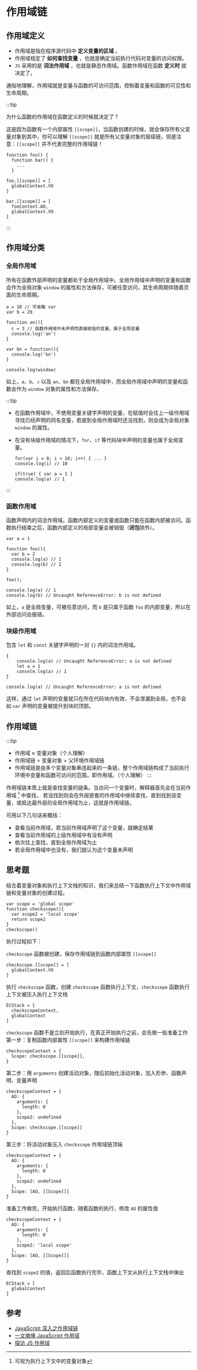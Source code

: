 # 作用域链

## 作用域定义

- 作用域是指在程序源代码中 **定义变量的区域** 。
- 作用域规定了 **如何查找变量** ，也就是确定当前执行代码对变量的访问权限。
- `JS` 采用的是 **词法作用域** ，也就是静态作用域。函数作用域在函数 **定义时** 就决定了。

通俗地理解，作用域就是变量与函数的可访问范围，控制着变量和函数的可见性和生命周期。

:::tip

为什么函数的作用域在函数定义的时候就决定了？

这是因为函数有一个内部属性 `[[scope]]`，当函数创建的时候，就会保存所有父变量对象到其中，你可以理解 `[[scope]]` 就是所有父变量对象的层级链，但是注意：`[[scope]]` 并不代表完整的作用域链！

```
function foo() {
  function bar() {
    ...
  }
```

```
foo.[[scope]] = [
  globalContext.VO
]

bar.[[scope]] = [
  fooContext.AO,
  globalContext.VO
]
```

:::

## 作用域分类

### 全局作用域

所有在函数外部声明的变量都处于全局作用域中。全局作用域中声明的变量和函数会作为全局对象 `window` 的属性和方法保存，可被任意访问，其生命周期伴随着页面的生命周期。

```
a = 10 // 可省略 var
var b = 20

function an(){
  c = 3 // 函数作用域中未声明而直接赋值的变量，属于全局变量
  console.log('an')
}

var bn = function(){
  console.log('bn')
}

console.log(window)
```

如上，`a`、`b`、`c` 以及 `an`、`bn` 都在全局作用域中，而全局作用域中声明的变量和函数会作为 `window` 对象的属性和方法保存。

:::tip

- 在函数作用域中，不使用变量关键字声明的变量，在赋值时会往上一级作用域寻找已经声明的同名变量，若直到全局作用域时还没找到，则会成为全局对象 `window` 的属性。
- 在没有块级作用域的情况下，`for`、`if` 等代码块中声明的变量也属于全局变量。
  
  ```
  for(var i = 0; i < 10; i++) { ... }
  console.log(i) // 10
  
  if(true) { var a = 1 }
  console.log(a) // 1
  ```

:::

### 函数作用域

函数声明内的词法作用域。函数内部定义的变量或函数只能在函数内部被访问。函数执行结束之后，函数内部定义的局部变量会被销毁（**闭包**除外）。

```
var a = 1

function foo(){ 
  var b = 2 
  console.log(a) // 1
  console.log(b) // 2
} 

foo();

console.log(a) // 1
console.log(b) // Uncaught ReferenceError: b is not defined
```

如上，`a` 是全局变量，可被任意访问，而 `b` 是只属于函数 `foo` 的内部变量，所以在外部访问会报错。

### 块级作用域

包含 `let` 和 `const` 关键字声明的一对 `{}` 内的词法作用域。

```
{
    console.log(a) // Uncaught ReferenceError: a is not defined
    let a = 1
    console.log(a) // 1
}

console.log(a) // Uncaught ReferenceError: a is not defined
```

这样，通过 `let` 声明的变量就只在所在代码块内有效，不会泄漏到全局，也不会如 `var` 声明的变量被提升到块的顶部。

## 作用域链

:::tip

- 作用域 ≈ 变量对象（个人理解）
- 作用域链 = 变量对象 + 父环境作用域链
- 作用域链是由多个变量对象串连起来的一条链，整个作用域链构成了当前执行环境中变量和函数可访问的范围，即作用域。（个人理解）
:::

作用域链本质上就是查找变量的链条。当访问一个变量时，解释器首先会在当前作用域 [^1] 中查找，
若没找到则会在外层嵌套的作用域中继续查找，直到找到该变量，或抵达最外层的全局作用域为止，这就是作用域链。

可用以下几句话来概括：

- 查看当前作用域，若当前作用域声明了这个变量，就确定结果
- 查看当前作用域的上级作用域中有没有声明
- 依次往上查找，直到全局作用域为止
- 若全局作用域中也没有，我们就认为这个变量未声明

## 思考题

结合着变量对象和执行上下文栈的知识，我们来总结一下函数执行上下文中作用域链和变量对象的创建过程。

```
var scope = 'global scope'
function checkscope(){
  var scope2 = 'local scope'
  return scope2
}
checkscope()
```

执行过程如下：

`checkscope` 函数被创建，保存作用域链到函数内部属性 `[[scope]]`

```
checkscope.[[scope]] = [
  globalContext.VO
]
```

执行 `checkscope` 函数，创建 `checkscope` 函数执行上下文，`checkscope` 函数执行上下文被压入执行上下文栈

```
ECStack = [
  checkscopeContext,
  globalContext
]
```

`checkscope` 函数不是立刻开始执行，在真正开始执行之前，会先做一些准备工作  
第一步：复制函数内部属性 `[[scope]]` 来构建作用域链

```
checkscopeContext = {
  Scope: checkscope.[[scope]],
}
```

第二步：用 `arguments` 创建活动对象，随后初始化活动对象，加入形参、函数声明、变量声明

```
checkscopeContext = {
  AO: {
    arguments: {
      length: 0
    },
    scope2: undefined
  },
  Scope: checkscope.[[scope]]
}
```

第三步：将活动对象压入 `checkscope` 作用域链顶端

```
checkscopeContext = {
  AO: {
    arguments: {
      length: 0
    },
    scope2: undefined
  },
  Scope: [AO, [[Scope]]]
}
```

准备工作做完，开始执行函数，随着函数的执行，修改 `AO` 的属性值

```
checkscopeContext = {
  AO: {
    arguments: {
      length: 0
    },
    scope2: 'local scope'
  },
  Scope: [AO, [[Scope]]]
}
```

查找到 `scope2` 的值，返回后函数执行完毕，函数上下文从执行上下文栈中弹出

```
ECStack = [
  globalContext
]
```

## 参考

- [JavaScript 深入之作用域链](https://github.com/mqyqingfeng/Blog/issues/6)
- [一文搞懂 JavaScript 作用域](https://cloud.tencent.com/developer/article/1851118)
- [探访 JS 作用域](https://blackstarxing.github.io/2018-10-18-javascript-scope.html)

[^1]: 可视为执行上下文中的变量对象
